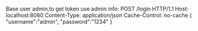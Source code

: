 
Base user admin,to get token use admin info:
POST /login HTTP/1.1
Host: localhost:8080
Content-Type: application/json
Cache-Control: no-cache
{
	"username":"admin",
	"password":"1234"
}

